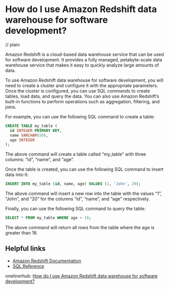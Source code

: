 # How do I use Amazon Redshift data warehouse for software development?
// plain

Amazon Redshift is a cloud-based data warehouse service that can be used for software development. It provides a fully managed, petabyte-scale data warehouse service that makes it easy to quickly analyze large amounts of data.

To use Amazon Redshift data warehouse for software development, you will need to create a cluster and configure it with the appropriate parameters. Once the cluster is configured, you can use SQL commands to create tables, load data, and query the data. You can also use Amazon Redshift’s built-in functions to perform operations such as aggregation, filtering, and joins.

For example, you can use the following SQL command to create a table:

```sql
CREATE TABLE my_table (
  id INTEGER PRIMARY KEY,
  name VARCHAR(50),
  age INTEGER
);
```

The above command will create a table called “my_table” with three columns: “id”, “name”, and “age”.

Once the table is created, you can use the following SQL command to insert data into it:

```sql
INSERT INTO my_table (id, name, age) VALUES (1, 'John', 20);
```

The above command will insert a new row into the table with the values “1”, “John”, and “20” for the columns “id”, “name”, and “age” respectively.

Finally, you can use the following SQL command to query the table:

```sql
SELECT * FROM my_table WHERE age > 18;
```

The above command will return all rows from the table where the age is greater than 18.

## Helpful links

- [Amazon Redshift Documentation](https://docs.aws.amazon.com/redshift/latest/dg/welcome.html)
- [SQL Reference](https://docs.aws.amazon.com/redshift/latest/dg/r_SQL_commands.html)

onelinerhub: [How do I use Amazon Redshift data warehouse for software development?](https://onelinerhub.com/amazon-redshift/how-do-i-use-amazon-redshift-data-warehouse-for-software-development)